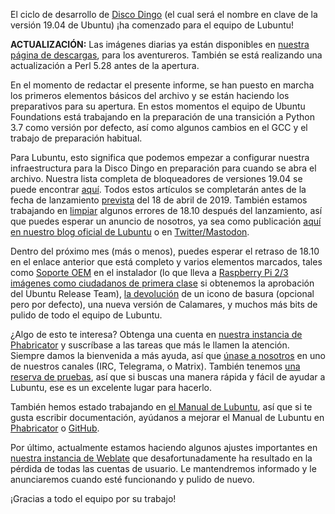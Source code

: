 El ciclo de desarrollo de [Disco Dingo](https://launchpad.net/ubuntu/disco) (el cual será el nombre en clave de la versión 19.04 de Ubuntu) ¡ha comenzado para el equipo de Lubuntu!

**ACTUALIZACIÓN:** Las imágenes diarias ya están disponibles en [nuestra página de descargas](https://lubuntu.me/downloads/), para los aventureros. También se está realizando una actualización a Perl 5.28 antes de la apertura.

En el momento de redactar el presente informe, se han puesto en marcha los primeros elementos básicos del archivo y se están haciendo los preparativos para su apertura. En estos momentos el equipo de Ubuntu Foundations está trabajando en la preparación de una transición a Python 3.7 como versión por defecto, así como algunos cambios en el GCC y el trabajo de preparación habitual.

Para Lubuntu, esto significa que podemos empezar a configurar nuestra infraestructura para la Disco Dingo en preparación para cuando se abra el archivo. Nuestra lista completa de bloqueadores de versiones 19.04 se puede encontrar [aquí](https://phab.lubuntu.me/T117). Todos estos artículos se completarán antes de la fecha de lanzamiento [prevista](https://wiki.ubuntu.com/DiscoDingo/ReleaseSchedule) del 18 de abril de 2019. También estamos trabajando en [limpiar](https://phab.lubuntu.me/T134) algunos errores de 18.10 después del lanzamiento, así que puedes esperar un anuncio de nosotros, ya sea como publicación [aquí en nuestro blog oficial de Lubuntu](https://lubuntu.me/blog) o en [Twitter/Mastodon](https://lubuntu.me/links).

Dentro del próximo mes (más o menos), puedes esperar el retraso de 18.10 en el enlace anterior que está completo y varios elementos marcados, tales como [Soporte OEM](https://phab.lubuntu.me/T33) en el instalador (lo que lleva a [Raspberry Pi 2/3 imágenes como ciudadanos de primera clase](https://phab.lubuntu.me/T120) si obtenemos la aprobación del Ubuntu Release Team), [la devolución](https://phab.lubuntu.me/T125) de un icono de basura (opcional pero por defecto), una nueva versión de Calamares, y muchos más bits de pulido de todo el equipo de Lubuntu.

¿Algo de esto te interesa? Obtenga una cuenta en [nuestra instancia de Phabricator](https://phab.lubuntu.me) y suscríbase a las tareas que más le llamen la atención. Siempre damos la bienvenida a más ayuda, así que [únase a nosotros](https://lubuntu.me/links/) en uno de nuestros canales (IRC, Telegrama, o Matrix). También tenemos [una reserva de pruebas](https://phab.lubuntu.me/w/testing-backlog/), así que si buscas una manera rápida y fácil de ayudar a Lubuntu, ese es un excelente lugar para hacerlo.

También hemos estado trabajando en [el Manual de Lubuntu](https://manual.lubuntu.me/), así que si te gusta escribir documentación, ayúdanos a mejorar el Manual de Lubuntu en [Phabricator](https://phab.lubuntu.me/source/lubuntu-manual/) o [GitHub](https://github.com/lubuntu-team/manual).

Por último, actualmente estamos haciendo algunos ajustes importantes en [nuestra instancia de Weblate](https://translate.lubuntu.me/) que desafortunadamente ha resultado en la pérdida de todas las cuentas de usuario. Le mantendremos informado y le anunciaremos cuando esté funcionando y pulido de nuevo.

¡Gracias a todo el equipo por su trabajo!
